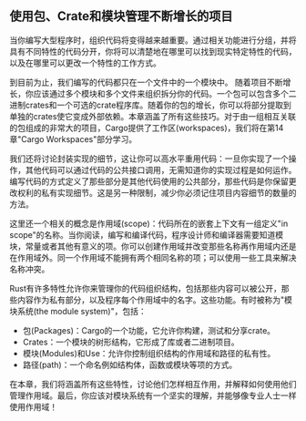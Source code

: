 ## 使用包、Crate和模块管理不断增长的项目

当你编写大型程序时，组织代码将变得越来越重要。通过相关功能进行分组，并将具有不同特性的代码分开，你将可以清楚地在哪里可以找到现实特定特性的代码，以及在哪里可以更改一个特性的工作方式。

到目前为止，我们编写的代码都只在一个文件中的一个模块中。 随着项目不断增长，你应该通过多个模块和多个文件来组织拆分你的代码。一个包可以包含多个二进制crates和一个可选的crate程序库。随着你的包的增长，你可以将部分提取到单独的crates使它变成外部依赖。本章涵盖了所有这些技巧。对于由一组相互关联的包组成的非常大的项目，Cargo提供了工作区(workspaces)，我们将在第14章"Cargo Workspaces"部分学习。

我们还将讨论封装实现的细节，这让你可以高水平重用代码：一旦你实现了一个操作，其他代码可以通过代码的公共接口调用，无需知道你的实现过程是如何运作。编写代码的方式定义了那些部分是其他代码使用的公共部分，那些代码是你保留更改权利的私有实现细节。这是另一种限制，减少你必须记住项目内容细节的数量的方法。

这里还一个相关的概念是作用域(scope)：代码所在的嵌套上下文有一组定义"in scope"的名称。当你阅读，编写和编译代码，程序设计师和编译器需要知道模块，常量或者其他有意义的项。你可以创建作用域并改变那些名称再作用域内还是在作用域外。同一个作用域不能拥有两个相同名称的项；可以使用一些工具来解决名称冲突。

Rust有许多特性允许你来管理你的代码组织结构，包括那些内容可以被公开，那些内容作为私有部分，以及程序每个作用域中的名字。这些功能。有时被称为"模块系统(the module system)"，包括：

* 包(Packages)：Cargo的一个功能，它允许你构建，测试和分享crate。
* Crates：一个模块的树形结构，它形成了库或者二进制项目。
* 模块(Modules)和Use：允许你控制组织结构的作用域和路径的私有性。
* 路径(path)：一个命名例如结构体，函数或模块等项的方式。

在本章，我们将涵盖所有这些特性，讨论他们怎样相互作用，并解释如何使用他们管理作用域。最后，你应该对模块系统有一个坚实的理解，并能够像专业人士一样使用作用域！